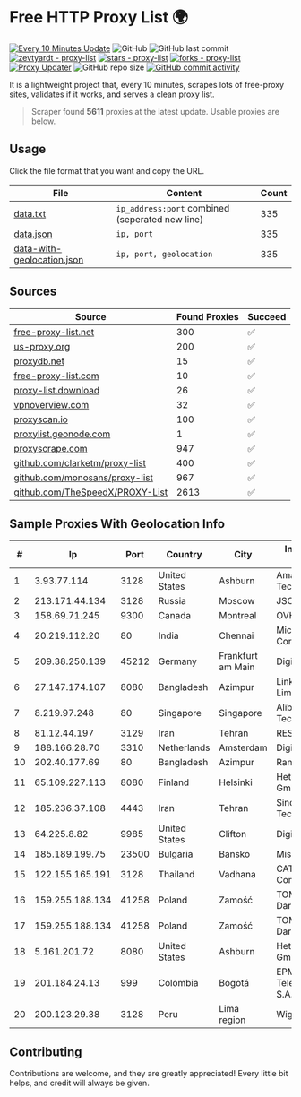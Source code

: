 
# Free HTTP Proxy List 🌍

[![Every 10 Minutes Update](https://github.com/mertguvencli/http-proxy-list/actions/workflows/main.yml/badge.svg?branch=main)](https://github.com/mertguvencli/http-proxy-list/actions/workflows/main.yml)
![GitHub](https://img.shields.io/github/license/mertguvencli/http-proxy-list)
![GitHub last commit](https://img.shields.io/github/last-commit/mertguvencli/http-proxy-list)
[![zevtyardt - proxy-list](https://img.shields.io/static/v1?label=zevtyardt&message=proxy-list&color=blue&logo=github)](https://github.com/zevtyardt/proxy-list "Go to GitHub repo")
[![stars - proxy-list](https://img.shields.io/github/stars/zevtyardt/proxy-list?style=social)](https://github.com/zevtyardt/proxy-list)
[![forks - proxy-list](https://img.shields.io/github/forks/zevtyardt/proxy-list?style=social)](https://github.com/zevtyardt/proxy-list)
[![Proxy Updater](https://github.com/zevtyardt/proxy-list/workflows/Proxy%20Updater/badge.svg)](https://github.com/zevtyardt/proxy-list/actions?query=workflow:"Proxy+Updater")
![GitHub repo size](https://img.shields.io/github/repo-size/zevtyardt/proxy-list)
[![GitHub commit activity](https://img.shields.io/github/commit-activity/m/zevtyardt/proxy-list?logo=commits)](https://github.com/zevtyardt/proxy-list/commits/main)

It is a lightweight project that, every 10 minutes, scrapes lots of free-proxy sites, validates if it works, and serves a clean proxy list.

> Scraper found **5611** proxies at the latest update. Usable proxies are below.

## Usage

Click the file format that you want and copy the URL.

|File|Content|Count|
|----|-------|-----|
|[data.txt](https://raw.githubusercontent.com/mertguvencli/http-proxy-list/main/proxy-list/data.txt)|`ip_address:port` combined (seperated new line)|335|
|[data.json](https://raw.githubusercontent.com/mertguvencli/http-proxy-list/main/proxy-list/data.json)|`ip, port`|335|
|[data-with-geolocation.json](https://raw.githubusercontent.com/mertguvencli/http-proxy-list/main/proxy-list/data-with-geolocation.json)|`ip, port, geolocation`|335|

## Sources

|Source|Found Proxies|Succeed|
|------|-------------|-------|
|[free-proxy-list.net](https://free-proxy-list.net)|300|✅|
|[us-proxy.org](https://www.us-proxy.org)|200|✅|
|[proxydb.net](http://proxydb.net)|15|✅|
|[free-proxy-list.com](https://free-proxy-list.com/?page=&port=&type%5B%5D=http&type%5B%5D=https&up_time=0&search=Search)|10|✅|
|[proxy-list.download](https://www.proxy-list.download/HTTP)|26|✅|
|[vpnoverview.com](https://vpnoverview.com/privacy/anonymous-browsing/free-proxy-servers)|32|✅|
|[proxyscan.io](https://www.proxyscan.io)|100|✅|
|[proxylist.geonode.com](https://proxylist.geonode.com/api/proxy-list?limit=300&page=1&sort_by=lastChecked&sort_type=desc&protocols=http,https)|1|✅|
|[proxyscrape.com](https://api.proxyscrape.com/v2/?request=displayproxies&protocol=http&timeout=10000&country=all&ssl=all&anonymity=all)|947|✅|
|[github.com/clarketm/proxy-list](https://raw.githubusercontent.com/clarketm/proxy-list/master/proxy-list-raw.txt)|400|✅|
|[github.com/monosans/proxy-list](https://raw.githubusercontent.com/monosans/proxy-list/main/proxies/http.txt)|967|✅|
|[github.com/TheSpeedX/PROXY-List](https://raw.githubusercontent.com/TheSpeedX/PROXY-List/master/http.txt)|2613|✅|


## Sample Proxies With Geolocation Info

|#|Ip|Port|Country|City|Internet Service Provider|
|-|--|----|-------|----|-------------------------|
|1|3.93.77.114|3128|United States|Ashburn|Amazon Technologies Inc.|
|2|213.171.44.134|3128|Russia|Moscow|JSC Comcor|
|3|158.69.71.245|9300|Canada|Montreal|OVH SAS|
|4|20.219.112.20|80|India|Chennai|Microsoft Corporation|
|5|209.38.250.139|45212|Germany|Frankfurt am Main|DigitalOcean, LLC|
|6|27.147.174.107|8080|Bangladesh|Azimpur|Link3 Technologies Limited|
|7|8.219.97.248|80|Singapore|Singapore|Alibaba (US) Technology Co., Ltd.|
|8|81.12.44.197|3129|Iran|Tehran|RESPINA Networks|
|9|188.166.28.70|3310|Netherlands|Amsterdam|DigitalOcean, LLC|
|10|202.40.177.69|80|Bangladesh|Azimpur|Ranks ITT|
|11|65.109.227.113|8080|Finland|Helsinki|Hetzner Online GmbH|
|12|185.236.37.108|4443|Iran|Tehran|Sindad Network Technology Ltd.|
|13|64.225.8.82|9985|United States|Clifton|DigitalOcean, LLC|
|14|185.189.199.75|23500|Bulgaria|Bansko|Mis70 LTD|
|15|122.155.165.191|3128|Thailand|Vadhana|CAT Telecom Public Company Limited|
|16|159.255.188.134|41258|Poland|Zamość|TOM-NET s.c. Dariusz Koper|
|17|159.255.188.134|41258|Poland|Zamość|TOM-NET s.c. Dariusz Koper|
|18|5.161.201.72|8080|United States|Ashburn|Hetzner Online GmbH|
|19|201.184.24.13|999|Colombia|Bogotá|EPM Telecomunicaciones S.A. E.S.P.|
|20|200.123.29.38|3128|Peru|Lima region|Wigo S.A.|



## Contributing

Contributions are welcome, and they are greatly appreciated! Every
little bit helps, and credit will always be given.

